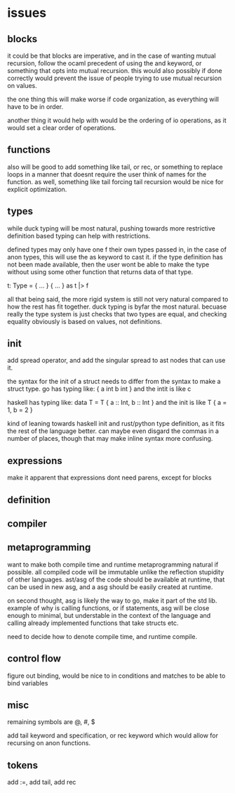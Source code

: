 # issues

## blocks

it could be that blocks are imperative, and in the case of wanting mutual recursion,
follow the ocaml precedent of using the and keyword, or something that opts into mutual recursion.
this would also possibly if done correctly would prevent the issue of people trying to use mutual recursion on values. 

the one thing this will make worse if code organization, as everything will have to be in order.

another thing it would help with would be the ordering of io operations, as it would set a clear order of operations.

## functions

also will be good to add something like tail, or rec, or something to replace loops in a manner that doesnt require the user think of names for the function.
as well, something like tail forcing tail recursion would be nice for explicit optimization.

## types

while duck typing will be most natural, pushing towards more restrictive definition based typing can help with restrictions.

defined types may only have one f their own types passed in, in the case of anon types, this will use the as keyword to cast it.
if the type definition has not been made available, then the user wont be able to make the type without using some other function that returns data of that type.

t: Type = { ... }
{ ... } as t |> f

all that being said, the more rigid system is still not very natural compared to how the rest has fit together.
duck typing is byfar the most natural.
becuase really the type system is just checks that two types are equal, and checking equality obviously is based on values, not definitions.

## init

add spread operator, and add the singular spread to ast nodes that can use it.

the syntax for the init of a struct needs to differ from the syntax to make a struct type.
go has typing like: 
{ 
    a int
    b int 
}
and the intit is like c

haskell has typing like:
data T = T { a :: Int, b :: Int }
and the init is like T { a = 1, b = 2 }

kind of leaning towards haskell init and rust/python type definition, as it fits the rest of the language better.
can maybe even disgard the commas in a number of places, though that may make inline syntax more confusing.

## expressions

make it apparent that expressions dont need parens, except for blocks

## definition

## compiler

## metaprogramming

want to make both compile time and runtime metaprogramming natural if possible. 
all compiled code will be immutable unlike the reflection stupidity of other languages.
ast/asg of the code should be available at runtime, that can be used in new asg,
and a asg should be easily created at runtime.

on second thought, asg is likely the way to go, make it part of the std lib.
example of why is calling functions, or if statements, asg will be close enough to minimal,
but understable in the context of the language and calling already implemented functions that take structs etc.


need to decide how to denote compile time, and runtime compile.

## control flow

figure out binding, would be nice to in conditions and matches to be able to bind variables

## misc

remaining symbols are @, #, $ 


add tail keyword and specification, or rec keyword which would allow for recursing on anon functions.

## tokens

add :=, add tail, add rec 
